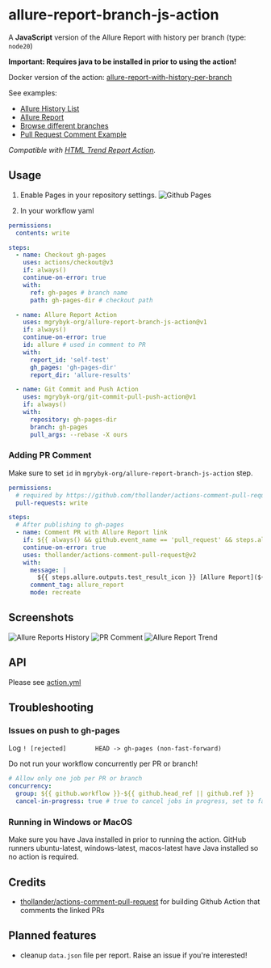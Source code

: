 # allure-report-branch-js-action

A **JavaScript** version of the Allure Report with history per branch (type: `node20`)

**Important: Requires java to be installed in prior to using the action!** 

Docker version of the action: [allure-report-with-history-per-branch](https://github.com/marketplace/actions/allure-report-with-history-per-branch)

See examples:

- [Allure History List](https://mgrybyk-org.github.io/allure-report-branch-js-action/allure-action/main/self-test/)
- [Allure Report](https://mgrybyk-org.github.io/allure-report-branch-js-action/allure-action/main/self-test/latest.html)
- [Browse different branches](https://mgrybyk-org.github.io/allure-report-branch-js-action/allure-action/)
- [Pull Request Comment Example](https://github.com/mgrybyk-org/allure-report-branch-js-action/pull/3)

*Compatible with [HTML Trend Report Action](https://github.com/marketplace/actions/publish-report-per-branch).*

## Usage

1. Enable Pages in your repository settings.
![Github Pages](docs/github_pages.png "Github Pages")

2. In your workflow yaml
```yaml
permissions:
  contents: write

steps:
  - name: Checkout gh-pages
    uses: actions/checkout@v3
    if: always()
    continue-on-error: true
    with:
      ref: gh-pages # branch name
      path: gh-pages-dir # checkout path

  - name: Allure Report Action
    uses: mgrybyk-org/allure-report-branch-js-action@v1
    if: always()
    continue-on-error: true
    id: allure # used in comment to PR
    with:
      report_id: 'self-test'
      gh_pages: 'gh-pages-dir'
      report_dir: 'allure-results'

  - name: Git Commit and Push Action
    uses: mgrybyk-org/git-commit-pull-push-action@v1
    if: always()
    with:
      repository: gh-pages-dir
      branch: gh-pages
      pull_args: --rebase -X ours
```

### Adding PR Comment

Make sure to set `id` in `mgrybyk-org/allure-report-branch-js-action` step.

```yaml
permissions:
  # required by https://github.com/thollander/actions-comment-pull-request
  pull-requests: write

steps:
  # After publishing to gh-pages
  - name: Comment PR with Allure Report link
    if: ${{ always() && github.event_name == 'pull_request' && steps.allure.outputs.report_url }}
    continue-on-error: true
    uses: thollander/actions-comment-pull-request@v2
    with:
      message: |
        ${{ steps.allure.outputs.test_result_icon }} [Allure Report](${{ steps.allure.outputs.report_url }}) | [History](${{ steps.allure.outputs.report_history_url }})
      comment_tag: allure_report
      mode: recreate
```

## Screenshots

![Allure Reports History](docs/allure_history.png "Allure Reports History")
![PR Comment](docs/pr_comment.png "PR Comment")
![Allure Report Trend](docs/allure_trend.png "Allure Report Trend")

## API

Please see [action.yml](./action.yml)

## Troubleshooting

### Issues on push to gh-pages

Log `! [rejected]        HEAD -> gh-pages (non-fast-forward)`

Do not run your workflow concurrently per PR or branch!
```yaml
# Allow only one job per PR or branch
concurrency:
  group: ${{ github.workflow }}-${{ github.head_ref || github.ref }}
  cancel-in-progress: true # true to cancel jobs in progress, set to false otherwise
```

### Running in Windows or MacOS

Make sure you have Java installed in prior to running the action.
GitHub runners ubuntu-latest, windows-latest, macos-latest have Java installed so no action is required.

## Credits

- [thollander/actions-comment-pull-request](https://github.com/thollander/actions-comment-pull-request) for building Github Action that comments the linked PRs

## Planned features

- cleanup `data.json` file per report. Raise an issue if you're interested!
